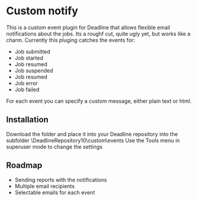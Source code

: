 # Custom notify
 
 This is a custom event plugin for Deadline that allows flexible email notifications about the jobs.
 Its a roughf cut, quite ugly yet, but works like a charm.
 Currently this pluging catches the events for:
 - Job submitted
 - Job started
 - Job resumed
 - Job suspended
 - Job resumed
 - Job error
 - Job failed
 
 For each event you can specify a custom message, either plain text or html.
 
## Installation
 
Download the folder and place it into your Deadline repository into the subfolder \DeadlineRepository10\custom\events
Use the Tools menu in superuser mode to change the settings

## Roadmap

- Sending reports with the notifications
- Multiple email recipients
- Selectable emails for each event
